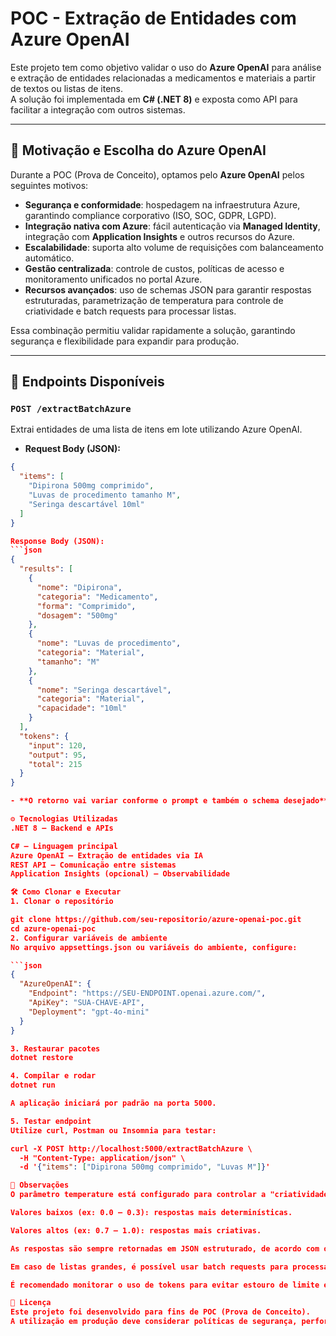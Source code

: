 # POC - Extração de Entidades com Azure OpenAI

Este projeto tem como objetivo validar o uso do **Azure OpenAI** para análise e extração de entidades relacionadas a medicamentos e materiais a partir de textos ou listas de itens.  
A solução foi implementada em **C# (.NET 8)** e exposta como API para facilitar a integração com outros sistemas.

---

## 📌 Motivação e Escolha do Azure OpenAI

Durante a POC (Prova de Conceito), optamos pelo **Azure OpenAI** pelos seguintes motivos:

- **Segurança e conformidade**: hospedagem na infraestrutura Azure, garantindo compliance corporativo (ISO, SOC, GDPR, LGPD).  
- **Integração nativa com Azure**: fácil autenticação via **Managed Identity**, integração com **Application Insights** e outros recursos do Azure.  
- **Escalabilidade**: suporta alto volume de requisições com balanceamento automático.  
- **Gestão centralizada**: controle de custos, políticas de acesso e monitoramento unificados no portal Azure.  
- **Recursos avançados**: uso de schemas JSON para garantir respostas estruturadas, parametrização de temperatura para controle de criatividade e batch requests para processar listas.  

Essa combinação permitiu validar rapidamente a solução, garantindo segurança e flexibilidade para expandir para produção.

---

## 🚀 Endpoints Disponíveis

### `POST /extractBatchAzure`
Extrai entidades de uma lista de itens em lote utilizando Azure OpenAI.  

- **Request Body (JSON):**
```json
{
  "items": [
    "Dipirona 500mg comprimido",
    "Luvas de procedimento tamanho M",
    "Seringa descartável 10ml"
  ]
}

Response Body (JSON):
```json
{
  "results": [
    {
      "nome": "Dipirona",
      "categoria": "Medicamento",
      "forma": "Comprimido",
      "dosagem": "500mg"
    },
    {
      "nome": "Luvas de procedimento",
      "categoria": "Material",
      "tamanho": "M"
    },
    {
      "nome": "Seringa descartável",
      "categoria": "Material",
      "capacidade": "10ml"
    }
  ],
  "tokens": {
    "input": 120,
    "output": 95,
    "total": 215
  }
}

- **O retorno vai variar conforme o prompt e também o schema desejado**

⚙️ Tecnologias Utilizadas
.NET 8 – Backend e APIs

C# – Linguagem principal
Azure OpenAI – Extração de entidades via IA
REST API – Comunicação entre sistemas
Application Insights (opcional) – Observabilidade

🛠️ Como Clonar e Executar
1. Clonar o repositório

git clone https://github.com/seu-repositorio/azure-openai-poc.git
cd azure-openai-poc
2. Configurar variáveis de ambiente
No arquivo appsettings.json ou variáveis do ambiente, configure:

```json
{
  "AzureOpenAI": {
    "Endpoint": "https://SEU-ENDPOINT.openai.azure.com/",
    "ApiKey": "SUA-CHAVE-API",
    "Deployment": "gpt-4o-mini"
  }
}

3. Restaurar pacotes
dotnet restore

4. Compilar e rodar
dotnet run

A aplicação iniciará por padrão na porta 5000.

5. Testar endpoint
Utilize curl, Postman ou Insomnia para testar:

curl -X POST http://localhost:5000/extractBatchAzure \
  -H "Content-Type: application/json" \
  -d '{"items": ["Dipirona 500mg comprimido", "Luvas M"]}'

📌 Observações
O parâmetro temperature está configurado para controlar a "criatividade" do modelo:

Valores baixos (ex: 0.0 – 0.3): respostas mais determinísticas.

Valores altos (ex: 0.7 – 1.0): respostas mais criativas.

As respostas são sempre retornadas em JSON estruturado, de acordo com o schema definido.

Em caso de listas grandes, é possível usar batch requests para processar mais de um item por vez.

É recomendado monitorar o uso de tokens para evitar estouro de limite em prompts muito grandes.

📜 Licença
Este projeto foi desenvolvido para fins de POC (Prova de Conceito).
A utilização em produção deve considerar políticas de segurança, performance e custos do Azure.